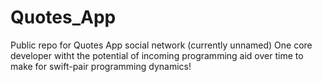 # Quotes_App
Public repo for Quotes App social network (currently unnamed)
One core developer witht the potential of incoming programming aid over time to make for swift-pair programming dynamics!
